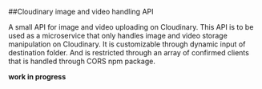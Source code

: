 ##Cloudinary image and video handling API

A small API for image and video uploading on Cloudinary. This API is to be used as a microservice that only handles image and video storage manipulation on Cloudinary. It is customizable through dynamic input of destination folder. And is restricted through an array of confirmed clients that is handled through CORS npm package.

**work in progress**
